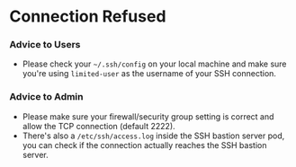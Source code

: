 # Connection Refused

### Advice to Users

* Please check your `~/.ssh/config` on your local machine and make sure you're using `limited-user` as the username of your SSH connection.

### Advice to Admin

* Please make sure your firewall/security group setting is correct and allow the TCP connection (default 2222).
* There's also a `/etc/ssh/access.log` inside the SSH bastion server pod, you can check if the connection actually reaches the SSH bastion server.
